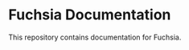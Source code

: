 Fuchsia Documentation
=======================================

This repository contains documentation for Fuchsia.
